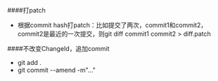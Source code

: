 ####打patch
- 根据commit hash打patch：比如提交了两次，commit1和commit2，commit2是最近的一次提交，则git diff commit1 commit2 > diff.patch

####不改变ChangeId，追加commit
>
  - git add .
  - git commit --amend -m"..."
